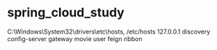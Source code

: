 # spring_cloud_study

  C:\Windows\System32\drivers\etc\hosts, /etc/hosts
  127.0.0.1 discovery config-server gateway movie user feign ribbon



